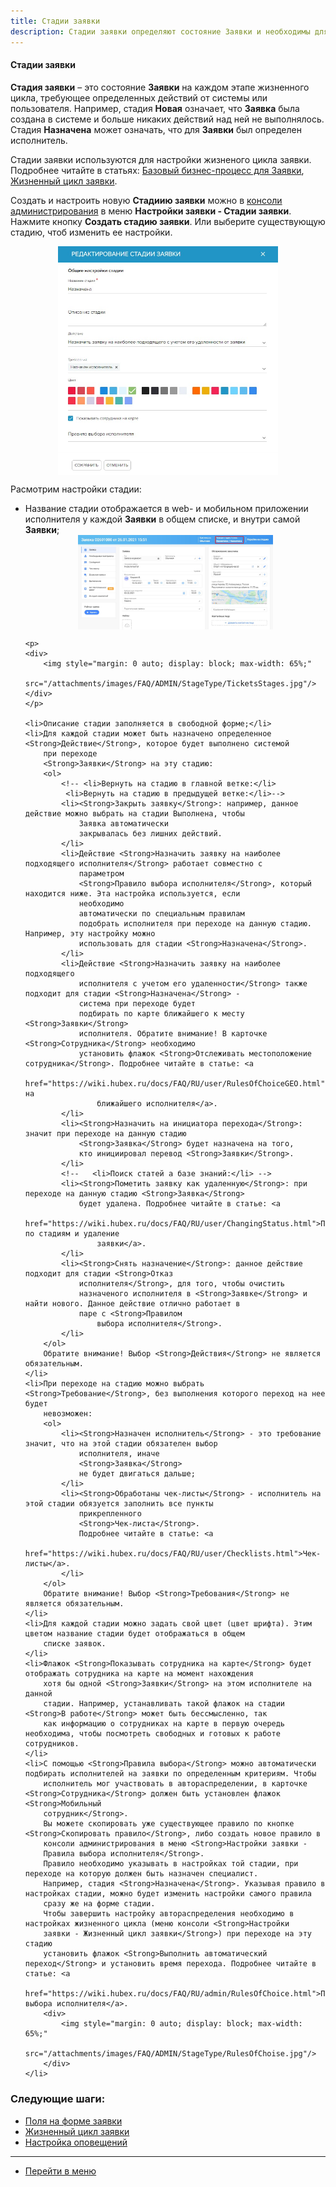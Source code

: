 ```yaml
---
title: Стадии заявки
description: Стадии заявки определяют состояние Заявки и необходимы для настройки жизненного цикла. Создать и настроить Стадии заявки можно в меню консоли Настройки заявки - Стадии заявки. В настройках стадии вы можете указать правило автоматического выбора исполнителя.
---
```


#### Стадии заявки
<html>
<meta charset="utf-8">
</html>
<body>
<p><Strong>Стадия заявки</Strong> – это состояние <Strong>Заявки</Strong> на каждом этапе жизненного цикла, требующее определенных
    действий от системы или
    пользователя.
    Например, стадия <Strong>Новая</Strong> означает, что <Strong>Заявка</Strong> была создана в системе и больше
    никаких действий над ней не
    выполнялось. Стадия <Strong>Назначена</Strong> может означать, что для <Strong>Заявки</Strong> был определен
    исполнитель.
</p>
<p>Стадии заявки используются для настройки жизненого цикла заявки. Подробнее читайте в статьях: <a
        href="https://wiki.hubex.ru/docs/FAQ/RU/admin/BusinessProcess.html">Базовый бизнес-процесс для Заявки</a>, <a
        href="https://wiki.hubex.ru/docs/FAQ/RU/admin/TicketLifeCycle.html">Жизненный цикл заявки</a>.</p>
<p>Создать и настроить новую <Strong>Стадиию заявки</Strong> можно в <a
        href="https://wiki.hubex.ru/docs/FAQ/RU/admin/HowToEnterTheAdmin.html">консоли администрирования</a> в меню
    <Strong>Настройки заявки - Стадии заявки</Strong>.
    Нажмите кнопку <Strong>Создать стадию заявки</Strong>. Или выберите существующую стадию, чтоб изменить ее настройки.
</p>
<div>
    <img style="margin: 0 auto; display: block; max-width: 70%;"
         src="/attachments/images/FAQ/ADMIN/StageType/StageMain.jpg"/>
</div>
<p>Расмотрим настройки стадии:</p>
<ul>
    <li>Название стадии отображается в web- и мобильном приложении исполнителя у каждой <Strong>Заявки</Strong> в общем списке, и внутри самой
        <Strong>Заявки</Strong>;
    </li>
    <div>
        <img style="margin: 0 auto; display: block; max-width: 65%;"
             src="/attachments/images/FAQ/ADMIN/StageType/TicketsStage.jpg"/>
    </div>

    <p>
    <div>
        <img style="margin: 0 auto; display: block; max-width: 65%;"
             src="/attachments/images/FAQ/ADMIN/StageType/TicketsStages.jpg"/>
    </div>
    </p>

    <li>Описание стадии заполняется в свободной форме;</li>
    <li>Для каждой стадии может быть назначено определенное <Strong>Действие</Strong>, которое будет выполнено системой
        при переходе
        <Strong>Заявки</Strong> на эту стадию:
        <ol>
            <!-- <li>Вернуть на стадию в главной ветке:</li>
             <li>Вернуть на стадию в предыдущей ветке:</li>-->
            <li><Strong>Закрыть заявку</Strong>: например, данное действие можно выбрать на стадии Выполнена, чтобы
                Заявка автоматически
                закрывалась без лишних действий.
            </li>
            <li>Действие <Strong>Назначить заявку на наиболее подходящего исполнителя</Strong> работает совместно с
                параметром
                <Strong>Правило выбора исполнителя</Strong>, который находится ниже. Эта настройка используется, если
                необходимо
                автоматически по специальным правилам
                подобрать исполнителя при переходе на данную стадию. Например, эту настройку можно
                использовать для стадии <Strong>Назначена</Strong>.
            </li>
            <li>Действие <Strong>Назначить заявку на наиболее подходящего
                исполнителя с учетом его удаленности</Strong> также подходит для стадии <Strong>Назначена</Strong> -
                система при переходе будет
                подбирать по карте ближайшего к месту <Strong>Заявки</Strong>
                исполнителя. Обратите внимание! В карточке <Strong>Сотрудника</Strong> необходимо
                установить флажок <Strong>Отслеживать местоположение сотрудника</Strong>. Подробнее читайте в статье: <a
                        href="https://wiki.hubex.ru/docs/FAQ/RU/user/RulesOfChoiceGEO.html">Автораспределение на
                    ближайшего исполнителя</a>.
            </li>
            <li><Strong>Назначить на инициатора перехода</Strong>: значит при переходе на данную стадию
                <Strong>Заявка</Strong> будет назначена на того,
                кто инициировал перевод <Strong>Заявки</Strong>.
            </li>
            <!--   <li>Поиск статей а базе знаний:</li> -->
            <li><Strong>Пометить заявку как удаленную</Strong>: при переходе на данную стадию <Strong>Заявка</Strong>
                будет удалена. Подробнее читайте в статье: <a
                        href="https://wiki.hubex.ru/docs/FAQ/RU/user/ChangingStatus.html">Переход по стадиям и удаление
                    заявки</a>.
            </li>
            <li><Strong>Снять назначение</Strong>: данное действие подходит для стадии <Strong>Отказ
                исполнителя</Strong>, для того, чтобы очистить
                назначеного исполнителя в <Strong>Заявке</Strong> и найти нового. Данное действие отлично работает в
                паре с <Strong>Правилом
                    выбора исполнителя</Strong>.
            </li>
        </ol>
        Обратите внимание! Выбор <Strong>Действия</Strong> не является обязательным.
    </li>
    <li>При переходе на стадию можно выбрать <Strong>Требование</Strong>, без выполнения которого переход на нее будет
        невозможен:
        <ol>
            <li><Strong>Назначен исполнитель</Strong> - это требование значит, что на этой стадии обязателен выбор
                исполнителя, иначе
                <Strong>Заявка</Strong>
                не будет двигаться дальше;
            </li>
            <li><Strong>Обработаны чек-листы</Strong> - исполнитель на этой стадии обязуется заполнить все пункты
                прикрепленного
                <Strong>Чек-листа</Strong>.
                Подробнее читайте в статье: <a
                        href="https://wiki.hubex.ru/docs/FAQ/RU/user/Checklists.html">Чек-листы</a>.
            </li>
        </ol>
        Обратите внимание! Выбор <Strong>Требования</Strong> не является обязательным.
    </li>
    <li>Для каждой стадии можно задать свой цвет (цвет шрифта). Этим цветом название стадии будет отображаться в общем
        списке заявок.
    </li>
    <li>Флажок <Strong>Показывать сотрудника на карте</Strong> будет отображать сотрудника на карте на момент нахождения
        хотя бы одной <Strong>Заявки</Strong> на этом исполнителе на данной
        стадии. Например, устанавливать такой флажок на стадии <Strong>В работе</Strong> может быть бессмысленно, так
        как информацию о сотрудниках на карте в первую очередь необходима, чтобы посмотреть свободных и готовых к работе сотрудников.
    </li>
    <li>С помощью <Strong>Правила выбора</Strong> можно автоматически подбирать исполнителей на заявки по определенным критериям. Чтобы
        исполнитель мог участвовать в автораспределении, в карточке <Strong>Сотрудника</Strong> должен быть установлен флажок <Strong>Мобильный
        сотрудник</Strong>.
        Вы можете скопировать уже существующее правило по кнопке <Strong>Скопировать правило</Strong>, либо создать новое правило в
        консоли администрирования в меню <Strong>Настройки заявки -
        Правила выбора исполнителя</Strong>.
        Правило необходимо указывать в настройках той стадии, при переходе на которую должен быть назначен специалист.
        Например, стадия <Strong>Назначена</Strong>. Указывая правило в настройках стадии, можно будет изменить настройки самого правила
        сразу же на форме стадии.
        Чтобы завершить настройку автораспределения необходимо в настройках жизненного цикла (меню консоли <Strong>Настройки
        заявки - Жизненный цикл заявки</Strong>) при переходе на эту стадию
        установить флажок <Strong>Выполнить автоматический переход</Strong> и установить время перехода. Подробнее читайте в статье: <a
                href="https://wiki.hubex.ru/docs/FAQ/RU/admin/RulesOfChoice.html">Правила выбора исполнителя</a>.
        <div>
            <img style="margin: 0 auto; display: block; max-width: 65%;"
                 src="/attachments/images/FAQ/ADMIN/StageType/RulesOfChoise.jpg"/>
        </div>
    </li>
</ul>

</body>

### Следующие шаги:
- [Поля  на форме заявки](./ElementsOfInterface.md)
- [Жизненный цикл заявки](./TicketLifeCycle.md)
- [Настройка оповещений](.//Notifications.md)

____
- [Перейти в меню](http://wiki.hubex.ru)
